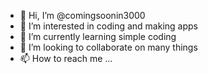 - 👋 Hi, I’m @comingsoonin3000
- 👀 I’m interested in coding and making apps
- 🌱 I’m currently learning simple coding
- 💞️ I’m looking to collaborate on many things
- 📫 How to reach me ...

<!---
comingsoonin3000/comingsoonin3000 is a ✨ special ✨ repository because its `README.md` (this file) appears on your GitHub profile.
You can click the Preview link to take a look at your changes.
--->
